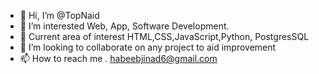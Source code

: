 - 👋 Hi, I’m @TopNaid
- 👀 I’m interested Web, App, Software Development.
- 🌱 Current area of interest HTML,CSS,JavaScript,Python, PostgresSQL
- 💞️ I’m looking to collaborate on any project to aid improvement
- 📫 How to reach me . habeebjinad6@gmail.com


<!---
TopNaid is a ✨ special ✨ repository because its `README.md` (this file) appears on your GitHub profile.
You can click the Preview link to take a look at your changes.
--->
